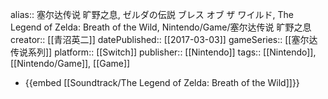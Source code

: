 alias:: 塞尔达传说 旷野之息, ゼルダの伝説 ブレス オブ ザ ワイルド, The Legend of Zelda: Breath of the Wild, Nintendo/Game/塞尔达传说 旷野之息
creator:: [[青沼英二]]
datePublished:: [[2017-03-03]]
gameSeries:: [[塞尔达传说系列]]
platform:: [[Switch]]
publisher:: [[Nintendo]] 
tags:: [[Nintendo]], [[Nintendo/Game]], [[Game]]

- {{embed [[Soundtrack/The Legend of Zelda: Breath of the Wild]]}}